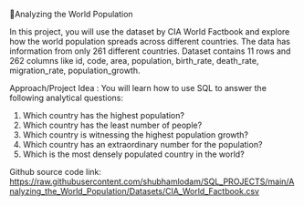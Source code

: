 🎯Analyzing the World Population

In this project, you will use the dataset by CIA World Factbook and explore how the world population
spreads across different countries.
The data has information from only 261 different countries.
Dataset contains 11 rows and 262 columns like id, code, area, population, birth_rate, death_rate,
migration_rate, population_growth.

Approach/Project Idea :
You will learn how to use SQL to answer the following analytical questions:
1. Which country has the highest population?
2. Which country has the least number of people?
3. Which country is witnessing the highest population growth?
4. Which country has an extraordinary number for the population?
5. Which is the most densely populated country in the world?

Github source code link:
https://raw.githubusercontent.com/shubhamlodam/SQL_PROJECTS/main/Analyzing_the_World_Population/Datasets/CIA_World_Factbook.csv

